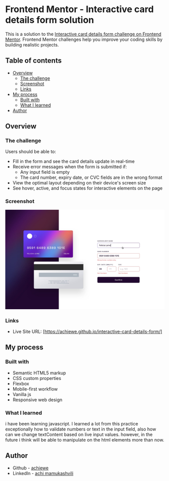 # Frontend Mentor - Interactive card details form solution

This is a solution to the [Interactive card details form challenge on Frontend Mentor](https://www.frontendmentor.io/challenges/interactive-card-details-form-XpS8cKZDWw). Frontend Mentor challenges help you improve your coding skills by building realistic projects. 

## Table of contents

- [Overview](#overview)
  - [The challenge](#the-challenge)
  - [Screenshot](#screenshot)
  - [Links](#links)
- [My process](#my-process)
  - [Built with](#built-with)
  - [What I learned](#what-i-learned)
- [Author](#author)


## Overview

### The challenge

Users should be able to:

- Fill in the form and see the card details update in real-time
- Receive error messages when the form is submitted if:
  - Any input field is empty
  - The card number, expiry date, or CVC fields are in the wrong format
- View the optimal layout depending on their device's screen size
- See hover, active, and focus states for interactive elements on the page

### Screenshot

![](./design/active-states.jpg)

### Links
- Live Site URL: [https://achiewe.github.io/interactive-card-details-form/]

## My process

### Built with

- Semantic HTML5 markup
- CSS custom properties
- Flexbox
- Mobile-first workflow
- Vanilla js
- Responsive web design

### What I learned
i have been learning javascript. I learned a lot from this practice exceptionally how to validate numbers or text in the input field, also how can we change textContent based on live input values. however, in the future i think will be able to manipulate on the html elements more than now.


## Author

- Github - [achiewe](https://github.com/achiewe)
- LinkedIn - [achi mamukashvili](https://www.linkedin.com/in/achi-mamukashvili-721928263/)



